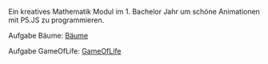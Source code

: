 Ein kreatives Mathematik Modul im 1. Bachelor Jahr um schöne Animationen mit P5.JS zu programmieren.

Aufgabe Bäume:
[Bäume](https://lisa0510.github.io/Beautiful-Math/B%C3%A4ume/)

Aufgabe GameOfLife:
[GameOfLife](https://lisa0510.github.io/Beautiful-Math/GameOfLife/GameofLife.html)
